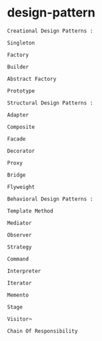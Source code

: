 # design-pattern

    Creational Design Patterns :   

`Singleton`

`Factory`

`Builder`

`Abstract Factory`

`Prototype`

    Structural Design Patterns :

`Adapter`

`Composite`

`Facade`

`Decorator`

`Proxy`

`Bridge`

`Flyweight`

    Behavioral Design Patterns :

`Template Method`

`Mediator`

`Observer`

`Strategy`

`Command`
    
`Interpreter`

`Iterator`

`Memento`

`Stage`

`Visitor¬`

`Chain Of Responsibility`

